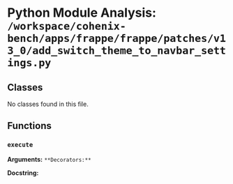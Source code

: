 # Python Module Analysis: `/workspace/cohenix-bench/apps/frappe/frappe/patches/v13_0/add_switch_theme_to_navbar_settings.py`

## Classes

No classes found in this file.


## Functions

### `execute`
**Arguments:** ``
**Decorators:** ``

**Docstring:**
```

```

